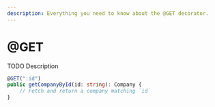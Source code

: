 ```yaml
---
description: Everything you need to know about the @GET decorator.
---
```


# @GET

TODO Description

```typescript
@GET(":id")
public getCompanyById(id: string): Company {
    // Fetch and return a company matching `id`
}
```

